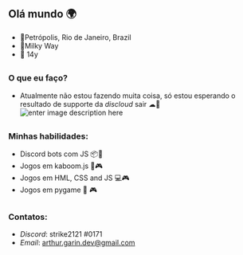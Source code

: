 ## Olá mundo 🌍

 - 🚩Petrópolis, Rio de Janeiro, Brazil
 - 🌌Milky Way
 - 👦 14y
 ##
 
### O que eu faço?
 
 
 - Atualmente não estou fazendo muita coisa, só estou esperando o resultado de supporte da *discloud* sair ☁🤖
 ![enter image description here](https://avatars2.githubusercontent.com/u/52298750?s=200&v=4)
 ##




### Minhas habilidades:

 - Discord bots com JS 📦🤖
 - Jogos em kaboom.js  🤯🎮
 - Jogos em HML, CSS and JS  💻🎮
 - Jogos em pygame 🐍 🎮
 
 ##
### Contatos:
 - *Discord*: strike2121 #0171
 - *Email*: arthur.garin.dev@gmail.com
